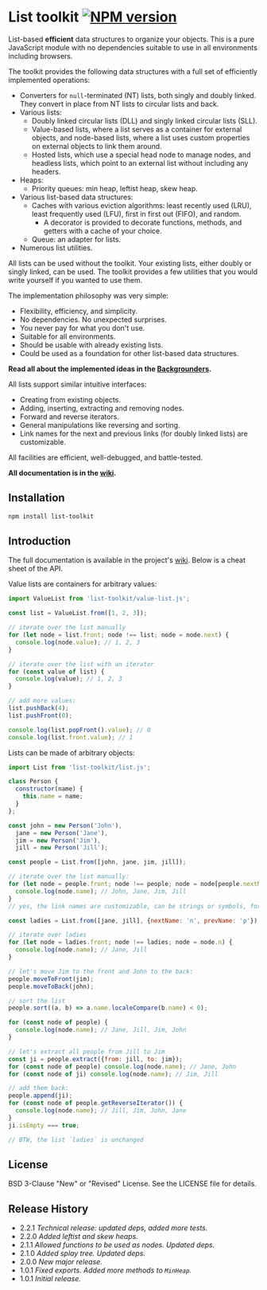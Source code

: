 # List toolkit [![NPM version][npm-img]][npm-url]

[npm-img]: https://img.shields.io/npm/v/list-toolkit.svg
[npm-url]: https://npmjs.org/package/list-toolkit

List-based **efficient** data structures to organize your objects.
This is a pure JavaScript module with no dependencies
suitable to use in all environments including browsers.

The toolkit provides the following data structures with a full set of efficiently implemented operations:

* Converters for `null`-terminated (NT) lists, both singly and doubly linked. They convert in place from NT lists to circular lists and back.
* Various lists:
  * Doubly linked circular lists (DLL) and singly linked circular lists (SLL).
  * Value-based lists, where a list serves as a container for external objects, and node-based lists, where a list uses custom properties on external objects to link them around.
  * Hosted lists, which use a special head node to manage nodes, and headless lists, which point to an external list without including any headers.
* Heaps:
  * Priority queues: min heap, leftist heap, skew heap.
* Various list-based data structures:
  * Caches with various eviction algorithms: least recently used (LRU), least frequently used (LFU), first in first out (FIFO), and random.
    * A decorator is provided to decorate functions, methods, and getters with a cache of your choice.
  * Queue: an adapter for lists.
* Numerous list utilities.

All lists can be used without the toolkit. Your existing lists, either doubly or singly linked,
can be used. The toolkit provides a few utilities that you would write yourself if you wanted to use them.

The implementation philosophy was very simple:

* Flexibility, efficiency, and simplicity.
* No dependencies. No unexpected surprises.
* You never pay for what you don't use.
* Suitable for all environments.
* Should be usable with already existing lists.
* Could be used as a foundation for other list-based data structures.

**Read all about the implemented ideas in the [Backgrounders](./Backgrounder).**

All lists support similar intuitive interfaces:

* Creating from existing objects.
* Adding, inserting, extracting and removing nodes.
* Forward and reverse iterators.
* General manipulations like reversing and sorting.
* Link names for the next and previous links (for doubly linked lists) are customizable.

All facilities are efficient, well-debugged, and battle-tested.

**All documentation is in the [wiki](https://github.com/uhop/list-toolkit/wiki).**

## Installation

```bash
npm install list-toolkit
```

## Introduction

The full documentation is available in the project's [wiki](https://github.com/uhop/list-toolkit/wiki). Below is a cheat sheet of the API.

Value lists are containers for arbitrary values:

```js
import ValueList from 'list-toolkit/value-list.js';

const list = ValueList.from([1, 2, 3]);

// iterate over the list manually
for (let node = list.front; node !== list; node = node.next) {
  console.log(node.value); // 1, 2, 3
}

// iterate over the list with an iterator
for (const value of list) {
  console.log(value); // 1, 2, 3
}

// add more values:
list.pushBack(4);
list.pushFront(0);

console.log(list.popFront().value); // 0
console.log(list.front.value); // 1
```

Lists can be made of arbitrary objects:

```js
import List from 'list-toolkit/list.js';

class Person {
  constructor(name) {
    this.name = name;
  }
};

const john = new Person('John'),
  jane = new Person('Jane'),
  jim = new Person('Jim'),
  jill = new Person('Jill');

const people = List.from([john, jane, jim, jill]);

// iterate over the list manually:
for (let node = people.front; node !== people; node = node[people.nextName]) {
  console.log(node.name); // John, Jane, Jim, Jill
}
// yes, the link names are customizable, can be strings or symbols, for example:

const ladies = List.from([jane, jill], {nextName: 'n', prevName: 'p'});

// iterate over ladies
for (let node = ladies.front; node !== ladies; node = node.n) {
  console.log(node.name); // Jane, Jill
}

// let's move Jim to the front and John to the back:
people.moveToFront(jim);
people.moveToBack(john);

// sort the list
people.sort((a, b) => a.name.localeCompare(b.name) < 0);

for (const node of people) {
  console.log(node.name); // Jane, Jill, Jim, John
}

// let's extract all people from Jill to Jim
const ji = people.extract({from: jill, to: jim});
for (const node of people) console.log(node.name); // Jane, John
for (const node of ji) console.log(node.name); // Jim, Jill

// add them back:
people.append(ji);
for (const node of people.getReverseIterator()) {
  console.log(node.name); // Jill, Jim, John, Jane
}
ji.isEmpty === true;

// BTW, the list `ladies` is unchanged
```

## License

BSD 3-Clause "New" or "Revised" License. See the LICENSE file for details.

## Release History

* 2.2.1 *Technical release: updated deps, added more tests.*
* 2.2.0 *Added leftist and skew heaps.*
* 2.1.1 *Allowed functions to be used as nodes. Updated deps.*
* 2.1.0 *Added splay tree. Updated deps.*
* 2.0.0 *New major release.*
* 1.0.1 *Fixed exports. Added more methods to `MinHeap`.*
* 1.0.1 *Initial release.*
